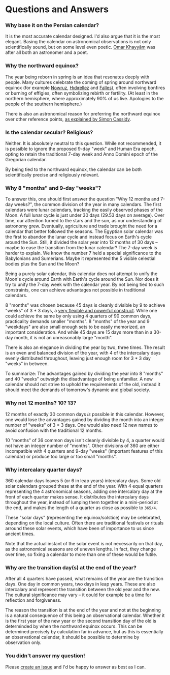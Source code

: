 # Questions and Answers

### Why base it on the Persian calendar?

It is the most accurate calendar designed. I'd also argue that it is the most elegant. Basing the calendar on astronomical observations is not only scientifically sound, but on some level even poetic. [Omar Khayyâm](https://en.wikipedia.org/wiki/Omar_Khayyam) was after all both an astronomer and a poet.

### Why the northward equinox?

The year being reborn in spring is an idea that resonates deeply with people. Many cultures celebrate the coming of spring around northward equinox (for example [Nowruz](https://en.wikipedia.org/wiki/Nowruz), [Hıdırellez](https://en.wikipedia.org/wiki/H%C4%B1d%C4%B1rellez) and [Falles](https://en.wikipedia.org/wiki/Falles)), often involving bonfires or burning of effigies, often symbolizing rebirth or fertility. (At least in the northern hemisphere, where approximately 90% of us live. Apologies to the people of the southern hemisphere.)

There is also an astronomical reason for preferring the northward equinox over other reference points, [as explained by Simon Cassidy](https://www.hermetic.ch/cal_stud/cassidy/howlong.htm).

### Is the calendar secular? Religious?

Neither. It is absolutely neutral to this question. While not recommended, it is possible to ignore the proposed 9-day "week" and Human Era epoch, opting to retain the traditional 7-day week and Anno Domini epoch of the Gregorian calendar.

By being tied to the northward equinox, the calendar can be both scientifically precise and religiously relevant.

### Why 8 "months" and 9-day "weeks"?

To answer this, one should first answer the question "Why 12 months and 7-day weeks?", the common division of the year in many calendars. The first calendars were lunar calendars, tracking the easily observed phases of the Moon. A full lunar cycle is just under 30 days (29.53 days on average). Over time, our attention turned to the stars and the sun, as our understanding of astronomy grew. Eventually, agriculture and trade brought the need for a calendar that better followed the seasons. The Egyptian solar calendar was the first to abandon the lunar cycle and instead focus on Earth's cycle around the Sun. Still, it divided the solar year into 12 months of 30 days – maybe to ease the transition from the lunar calendar? The 7-day week is harder to explain. We know the number 7 held a special significance to the Babylonians and Sumerians. Maybe it represented the 5 visible celestial bodies plus the Sun and the Moon?

Being a purely solar calendar, this calendar does not attempt to unify the Moon's cycle around Earth with Earth's cycle around the Sun. Nor does it try to unify the 7-day week with the calendar year. By not being tied to such constraints, one can achieve advantages not possible in traditional calendars.

8 "months" was chosen because 45 days is cleanly divisible by 9 to achieve "weeks" of 3 * 3 days, a [very flexible and powerful construct](https://www.hermetic.ch/cal_stud/ltc/ltc.htm#advantages). While one could achieve the same by only using 4 quarters of 90 common days, practicality demands smaller "months". 8 "months" of the year and 9 "weekdays" are also small enough sets to be easily memorized, an important consideration. And while 45 days are 15 days more than in a 30-day month, it is not an unreasonably large "month".

There is also an elegance in dividing the year by two, three times. The result is an even and balanced division of the year, with 4 of the intercalary days evenly distributed throughout, leaving just enough room for 3 * 3 day "weeks" in between.

To summarize: The advantages gained by dividing the year into 8 "months" and 40 "weeks" outweigh the disadvantage of being unfamiliar. A new calendar should not strive to uphold the requirements of the old, instead it should meet the demands of tomorrow's dynamic and global society.

### Why not 12 months? 10? 13?

12 months of exactly 30 common days _is_ possible in this calendar. However, one would lose the advantages gained by dividing the month into an integer number of "weeks" of 3 * 3 days. One would also need 12 new names to avoid confusion with the traditional 12 months.

10 "months" of 36 common days isn't cleanly divisible by 4, a quarter would not have an integer number of "months". Other divisions of 360 are either incompatible with 4 quarters and 9-day "weeks" (important features of this calendar) or produce too large or too small "months".

### Why intercalary quarter days?

360 calendar days leaves 5 (or 6 in leap years) intercalary days. Some old solar calendars grouped these at the end of the year. With 4 equal quarters representing the 4 astronomical seasons, adding one intercalary day at the front of each quarter makes sense. It distributes the intercalary days throughout the year, instead of lumping them together in a mini-period at the end, and makes the length of a quarter as close as possible to `365/4`.

These "solar days" (representing the equinox/solstice) may be celebrated, depending on the local culture. Often there are traditional festivals or rituals arround these solar events, which have been of importance to us since ancient times.

Note that the actual instant of the solar event is not necessarily on that day, as the astronomical seasons are of uneven lengths. In fact, they change over time, so fixing a calendar to more than one of these would be futile.

### Why are the transition day(s) at the end of the year?

After all 4 quarters have passed, what remains of the year are the transition days. One day in common years, two days in leap years. These are also intercalary and represent the transition between the old year and the new. The cultural significance may vary – it could for example be a time for reflection and forgiveness.

The reason the transition is at the end of the year and not at the beginning is a natural consequence of this being an observational calendar. Whether it is the first year of the new year or the second transition day of the old is determinded by when the northward equinox occurs. This can be determined precisely by calculation far in advance, but as this is essentially an observational calendar, it should be possible to determine by observation only.

### You didn't answer my question!

Please [create an issue](https://github.com/joakim/calendar/issues/new) and I'd be happy to answer as best as I can.
